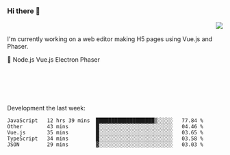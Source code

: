 ### Hi there 👋

<img align="right" src="https://github-readme-stats.vercel.app/api?username=jasonpanggo"/>

<br>
<p align="left">
I'm currently working on a web editor making H5 pages using Vue.js and Phaser.
</p>
<p align="left">
📖 Node.js Vue.js Electron Phaser
</p>
<br>
<br>
<br>
<br>

Development the last week:
<!--START_SECTION:waka-->
```text
JavaScript   12 hrs 39 mins  ███████████████████▒░░░░░   77.84 % 
Other        43 mins         █░░░░░░░░░░░░░░░░░░░░░░░░   04.46 % 
Vue.js       35 mins         █░░░░░░░░░░░░░░░░░░░░░░░░   03.65 % 
TypeScript   34 mins         █░░░░░░░░░░░░░░░░░░░░░░░░   03.58 % 
JSON         29 mins         ▓░░░░░░░░░░░░░░░░░░░░░░░░   03.03 % 
```
<!--END_SECTION:waka-->

<!--
**JASONPANGGO/jasonpanggo** is a ✨ _special_ ✨ repository because its `README.md` (this file) appears on your GitHub profile.

Here are some ideas to get you started:

- 🔭 I’m currently working on ...
- 🌱 I’m currently learning ...
- 👯 I’m looking to collaborate on ...
- 🤔 I’m looking for help with ...
- 💬 Ask me about ...
- 📫 How to reach me: ...
- 😄 Pronouns: ...
- ⚡ Fun fact: ...
-->
